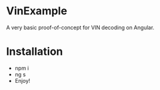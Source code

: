 # VinExample

A very basic proof-of-concept for VIN decoding on Angular.

# Installation

- npm i
- ng s
- Enjoy!
